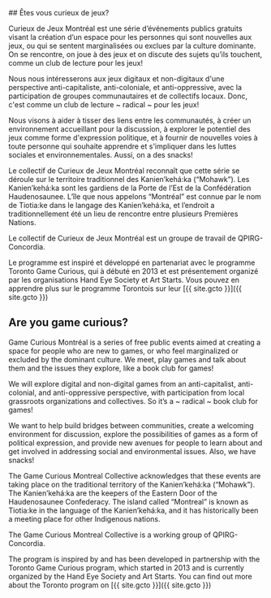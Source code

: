 <!-- About Section -->
<section id="about" class="container-fluid content-section text-center">
  <div class="row">

   <div class="col-lg-5 col-lg-offset-1" markdown="1">
## Êtes vous curieux de jeux?

   <p class="lead">Curieux de Jeux Montréal est une série d’événements publics gratuits visant la création d’un espace pour les personnes qui sont nouvelles aux jeux, ou qui se sentent marginalisées ou exclues par la culture dominante. On se rencontre, on joue à des jeux et on discute des sujets qu’ils touchent, comme un club de lecture pour les jeux!</p>

Nous nous intéresserons aux jeux digitaux et non-digitaux d'une perspective anti-capitaliste, anti-coloniale, et anti-oppressive, avec la participation de groupes communautaires et de collectifs locaux. Donc, c'est comme un club de lecture ~ radical ~ pour les jeux!

Nous visons à aider à tisser des liens entre les communautés, à créer un environnement accueillant pour la discussion, à explorer le potentiel des jeux comme forme d'expression politique, et à fournir de nouvelles voies à toute personne qui souhaite apprendre et s'impliquer dans les luttes sociales et environnementales. Aussi, on a des snacks!

Le collectif de Curieux de Jeux Montréal reconnaît que cette série se déroule sur le territoire traditionnel des Kanien’kehá:ka (“Mohawk”). Les Kanien’kehá:ka sont les gardiens de la Porte de l’Est de la Confédération Haudenosaunee. L’île que nous appelons “Montréal” est connue par le nom de Tiotia:ke dans le langage des Kanien’kehá:ka, et l’endroit a traditionnellement été un lieu de rencontre entre plusieurs Premières Nations.

Le collectif de Curieux de Jeux Montréal est un groupe de travail de QPIRG-Concordia.

Le programme est inspiré et développé en  partenariat avec le programme Toronto Game Curious, qui à débuté en 2013 et est  présentement organizé par les organisations Hand Eye Society et Art Starts.  Vous pouvez en apprendre plus sur le programme Torontois sur leur [{{ site.gcto }}]({{ site.gcto }})

   </div>

   <div class="col-lg-5" markdown="1">

## Are you game curious?

   <p class="lead">Game Curious Montréal is a series of free public events aimed at creating a space for people who are new to games, or who feel marginalized or excluded by the dominant culture. We meet, play games and talk about them and the issues they explore, like a book club for games!</p>

We will explore digital and non-digital games from an anti-capitalist, anti-colonial, and anti-oppressive perspective, with participation from local grassroots organizations and collectives. So it’s a ~ radical ~ book club for games!

We want to help build bridges between communities, create a welcoming environment for discussion, explore the possibilities of games as a form of political expression, and provide new avenues for people to learn about and get involved in addressing social and environmental issues. Also, we have snacks!

The Game Curious Montreal Collective acknowledges that these events are taking place on the traditional territory of the Kanien’kehá:ka (“Mohawk”). The Kanien’kehá:ka are the keepers of the Eastern Door of the Haudenosaunee Confederacy. The island called “Montreal” is known as Tiotia:ke in the language of the Kanien’kehá:ka, and it has historically been a meeting place for other Indigenous nations. 

The Game Curious Montreal Collective is a working group of QPIRG-Concordia.

The program is inspired by and has been developed in partnership with the Toronto Game Curious program, which started in 2013 and is currently organized by the Hand Eye Society and Art Starts. You can find out more about the Toronto program on [{{ site.gcto }}]({{ site.gcto }})
   </div>
  </div>
</section>
